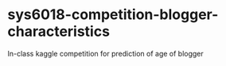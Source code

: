 # sys6018-competition-blogger-characteristics
In-class kaggle competition for prediction of age of blogger
